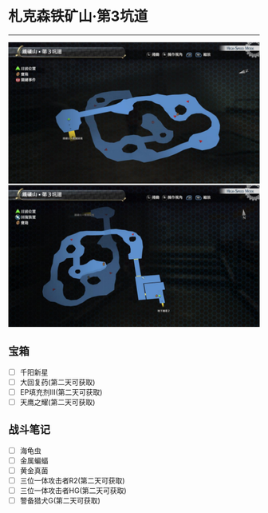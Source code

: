 # 札克森铁矿山·第3坑道

---

![札克森铁矿山·第3坑道](../images/map_札克森铁矿山·第3坑道1.jpg)
![札克森铁矿山·第3坑道](../images/map_札克森铁矿山·第3坑道1_1.jpg)

## 宝箱

- [ ]  千阳新星
- [ ]  大回复药(第二天可获取)
- [ ]  EP填充剂III(第二天可获取)
- [ ]  天鹰之耀(第二天可获取)

## 战斗笔记

- [ ]  海龟虫
- [ ]  金属蝙蝠
- [ ]  黄金真菌
- [ ]  三位一体攻击者R2(第二天可获取)
- [ ]  三位一体攻击者HG(第二天可获取)
- [ ]  警备猎犬G(第二天可获取)
